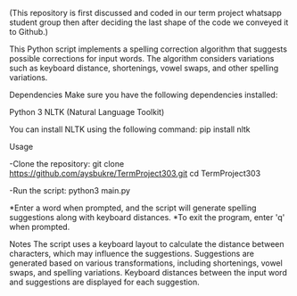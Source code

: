 (This repository is first discussed and coded in our term project whatsapp student group then after deciding the last shape of the code we conveyed it to Github.)


This Python script implements a spelling correction algorithm that suggests possible corrections for input words. The algorithm considers variations such as keyboard distance, shortenings, vowel swaps, and other spelling variations.

Dependencies
Make sure you have the following dependencies installed:

Python 3
NLTK (Natural Language Toolkit)

You can install NLTK using the following command:
pip install nltk

Usage

-Clone the repository:
git clone https://github.com/aysbukre/TermProject303.git
cd TermProject303

-Run the script:
python3 main.py

*Enter a word when prompted, and the script will generate spelling suggestions along with keyboard distances.
*To exit the program, enter 'q' when prompted.

Notes
The script uses a keyboard layout to calculate the distance between characters, which may influence the suggestions.
Suggestions are generated based on various transformations, including shortenings, vowel swaps, and spelling variations.
Keyboard distances between the input word and suggestions are displayed for each suggestion.
